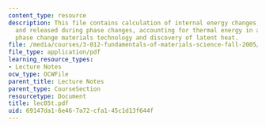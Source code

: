 ```yaml
---
content_type: resource
description: This file contains calculation of internal energy changes, heat stored
  and released during phase changes, accounting for thermal energy in a material,
  phase change materials technology and discovery of latent heat.
file: /media/courses/3-012-fundamentals-of-materials-science-fall-2005/69147da16e467a72cfa145c1d13f644f_lec05t.pdf
file_type: application/pdf
learning_resource_types:
- Lecture Notes
ocw_type: OCWFile
parent_title: Lecture Notes
parent_type: CourseSection
resourcetype: Document
title: lec05t.pdf
uid: 69147da1-6e46-7a72-cfa1-45c1d13f644f
---
```

